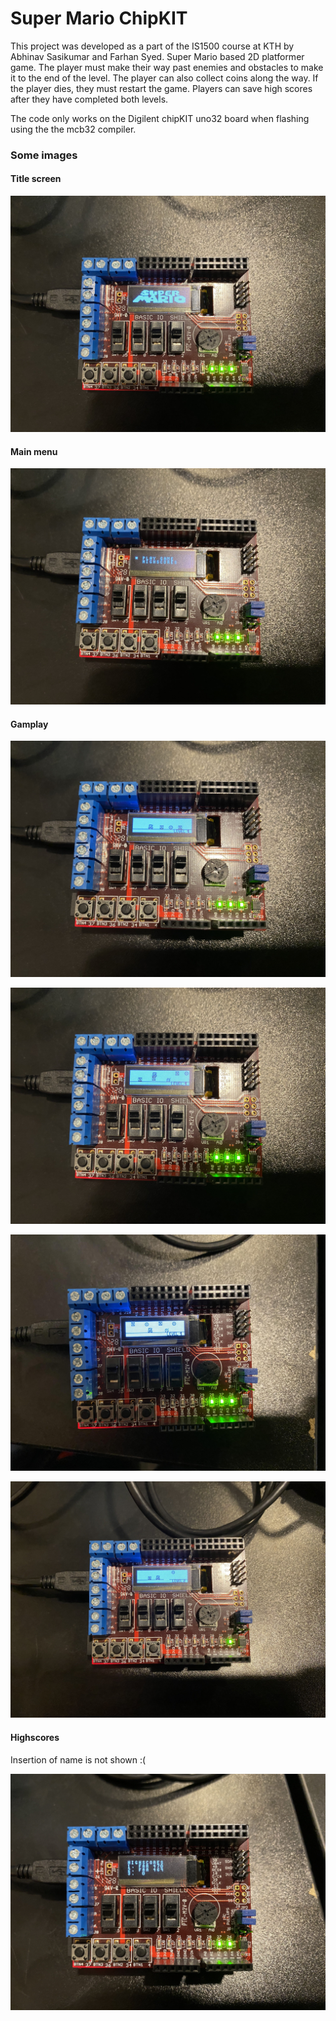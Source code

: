 # Super Mario ChipKIT

This project was developed as a part of the IS1500 course at KTH by Abhinav Sasikumar and Farhan Syed.
Super Mario based 2D platformer game. The player must make their way past enemies and obstacles to make it to the end of the level.
The player can also collect coins along the way. If the player dies, they must restart the game. Players can save high scores after they have completed both levels.

The code only works on the Digilent chipKIT uno32 board when flashing using the the mcb32 compiler.

### Some images

#### Title screen

![Getting Started](images/Title_Screen.jpg)

#### Main menu

![Getting Started](images/Main_menu.jpg)

#### Gamplay

![Getting Started](images/Gameplay_1.jpg)

![Getting Started](images/Gameplay_2.jpg)

![Getting Started](images/Gameplay_3.jpg)

![Getting Started](images/Gameplay_4.jpg)

#### Highscores
Insertion of name is not shown :\(

![Getting Started](images/Highscores.jpg)

